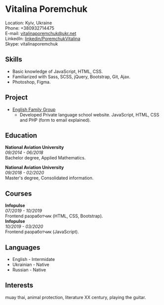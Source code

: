 # Vitalina Poremchuk

Location: Kyiv, Ukraine  
Phone: +380932714475  
E-mail: vitalinaporemchuk@ukr.net  
LinkedIn: [linkedin/PoremchukVitalina](https://www.linkedin.com/in/vitalina-poremchuk-072b8b191/)  
Skype: vitalinaporemchuk

## Skills

- Basic knowledge of JavaScript, HTML, CSS.
- Familiarized with Sass, SCSS, jQuery, Bootstrap, Git, Ajax.
- Photoshop, Figma.

## Project

- [English Family Group](http://englishfamilygroup.000webhostapp.com)
  - Developed Private language school website. JavaScript, HTML, CSS and PHP (form to email explained).

## Education

**National Aviation University**  
_09/2014 - 06/2018_  
Bachelor degree, Applied Mathematics.

**National Aviation University**  
_09/2018 - 02/2020_  
Master's degree, Consolidated information.

## Courses

**Infopulse**  
_07/2019 - 10/2019_  
Frontend разработчик (HTML, CSS, Bootstrap).  
**Infopulse**  
_10/2019 - 03/2020_  
Frontend разработчик (JavaScript).

## Languages

- English - Intermidate
- Ukrainian - Native
- Russian - Native

## Interests

muay thai, animal protection, literature ХХ century, playing the guitar.
